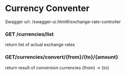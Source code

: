 # Currency Conventer

Swagger url: /swagger-ui.html#/exchange-rate-controller

### GET /currencies/list 
return list of actual exchange rates

### GET/currencies/convert/{from}/{to}/{amount}
return result of conversion currencies {from} -> {to} 

